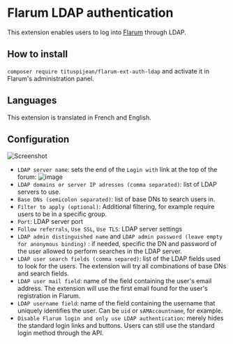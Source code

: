 # Flarum LDAP authentication

This extension enables users to log into [Flarum](https://github.com/flarum/core) through LDAP.

## How to install

`composer require tituspijean/flarum-ext-auth-ldap` and activate it in Flarum's administration panel.

## Languages

This extension is translated in French and English.

## Configuration

![Screenshot](https://user-images.githubusercontent.com/8769166/82216722-aa61f500-9919-11ea-81d8-a06107c8020a.png)

- `LDAP server name`: sets the end of the `Login with` link at the top of the forum: ![image](https://user-images.githubusercontent.com/8769166/82216921-eeed9080-9919-11ea-9ae5-8c795816f3fa.png)
- `LDAP domains or server IP adresses (comma separated)`: list of LDAP servers to use.
- `Base DNs (semicolon separated)`: list of base DNs to search users in.
- `Filter to apply (optional)`: Additional filtering, for example require users to be in a specific group.
- `Port`: LDAP server port
- `Follow referrals`, `Use SSL`, `Use TLS`: LDAP server settings
- `LDAP admin distinguished name` and `LDAP admin password (leave empty for anonymous binding)` : if needed, specific the DN and password of the user allowed to perform searches in the LDAP server.
- `LDAP user search fields (comma separed)`: list of the LDAP fields used to look for the users. The extension will try all combinations of base DNs and search fields.
- `LDAP user mail field`: name of the field containing the user's email address. The extension will use the first email found for the user's registration in Flarum.
- `LDAP username field`: name of the field containing the username that uniquely identifies the user. Can be `uid` or `sAMAccountname`, for example.
- `Disable Flarum login and only use LDAP authentication`: merely hides the standard login links and buttons. Users can still use the standard login method through the API.
